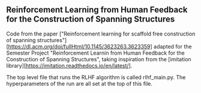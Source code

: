 ## Reinforcement Learning from Human Feedback for the Construction of Spanning Structures
Code from the paper ["Reinforcement learning for scaffold free construction of spanning structures"][https://dl.acm.org/doi/fullHtml/10.1145/3623263.3623359] adapted for the Semester Project "Reinforcement Learnin from Human Feedback for the Construction of Spanning Structures", taking inspiration from the [imitation library][https://imitation.readthedocs.io/en/latest/].
 
The top level file that runs the RLHF algorithm is called rlhf_main.py. The hyperparameters of the run are all set at the top of this file.
